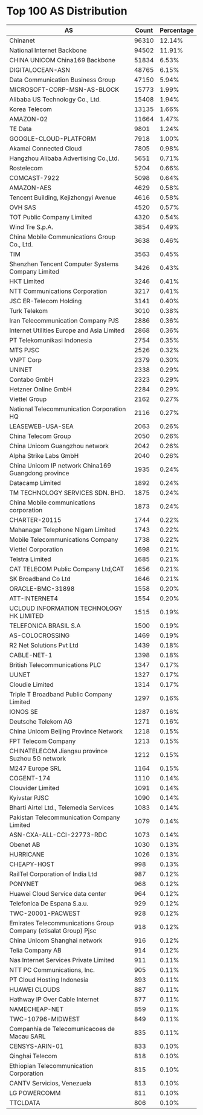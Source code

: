 # Top 100 AS Distribution
| AS | Count | Percentage |
|----|----|----|
| Chinanet | 96310 | 12.14% |
| National Internet Backbone | 94502 | 11.91% |
| CHINA UNICOM China169 Backbone | 51834 | 6.53% |
| DIGITALOCEAN-ASN | 48765 | 6.15% |
| Data Communication Business Group | 47150 | 5.94% |
| MICROSOFT-CORP-MSN-AS-BLOCK | 15773 | 1.99% |
| Alibaba US Technology Co., Ltd. | 15408 | 1.94% |
| Korea Telecom | 13135 | 1.66% |
| AMAZON-02 | 11664 | 1.47% |
| TE Data | 9801 | 1.24% |
| GOOGLE-CLOUD-PLATFORM | 7918 | 1.00% |
| Akamai Connected Cloud | 7805 | 0.98% |
| Hangzhou Alibaba Advertising Co.,Ltd. | 5651 | 0.71% |
| Rostelecom | 5204 | 0.66% |
| COMCAST-7922 | 5098 | 0.64% |
| AMAZON-AES | 4629 | 0.58% |
| Tencent Building, Kejizhongyi Avenue | 4616 | 0.58% |
| OVH SAS | 4520 | 0.57% |
| TOT Public Company Limited | 4320 | 0.54% |
| Wind Tre S.p.A. | 3854 | 0.49% |
| China Mobile Communications Group Co., Ltd. | 3638 | 0.46% |
| TIM | 3563 | 0.45% |
| Shenzhen Tencent Computer Systems Company Limited | 3426 | 0.43% |
| HKT Limited | 3246 | 0.41% |
| NTT Communications Corporation | 3217 | 0.41% |
| JSC ER-Telecom Holding | 3141 | 0.40% |
| Turk Telekom | 3010 | 0.38% |
| Iran Telecommunication Company PJS | 2886 | 0.36% |
| Internet Utilities Europe and Asia Limited | 2868 | 0.36% |
| PT Telekomunikasi Indonesia | 2754 | 0.35% |
| MTS PJSC | 2526 | 0.32% |
| VNPT Corp | 2379 | 0.30% |
| UNINET | 2338 | 0.29% |
| Contabo GmbH | 2323 | 0.29% |
| Hetzner Online GmbH | 2284 | 0.29% |
| Viettel Group | 2162 | 0.27% |
| National Telecommunication Corporation HQ | 2116 | 0.27% |
| LEASEWEB-USA-SEA | 2063 | 0.26% |
| China Telecom Group | 2050 | 0.26% |
| China Unicom Guangzhou network | 2042 | 0.26% |
| Alpha Strike Labs GmbH | 2040 | 0.26% |
| China Unicom IP network China169 Guangdong province | 1935 | 0.24% |
| Datacamp Limited | 1892 | 0.24% |
| TM TECHNOLOGY SERVICES SDN. BHD. | 1875 | 0.24% |
| China Mobile communications corporation | 1873 | 0.24% |
| CHARTER-20115 | 1744 | 0.22% |
| Mahanagar Telephone Nigam Limited | 1743 | 0.22% |
| Mobile Telecommunications Company | 1738 | 0.22% |
| Viettel Corporation | 1698 | 0.21% |
| Telstra Limited | 1685 | 0.21% |
| CAT TELECOM Public Company Ltd,CAT | 1656 | 0.21% |
| SK Broadband Co Ltd | 1646 | 0.21% |
| ORACLE-BMC-31898 | 1558 | 0.20% |
| ATT-INTERNET4 | 1554 | 0.20% |
| UCLOUD INFORMATION TECHNOLOGY HK LIMITED | 1515 | 0.19% |
| TELEFONICA BRASIL S.A | 1500 | 0.19% |
| AS-COLOCROSSING | 1469 | 0.19% |
| R2 Net Solutions Pvt Ltd | 1439 | 0.18% |
| CABLE-NET-1 | 1398 | 0.18% |
| British Telecommunications PLC | 1347 | 0.17% |
| UUNET | 1327 | 0.17% |
| Cloudie Limited | 1314 | 0.17% |
| Triple T Broadband Public Company Limited | 1297 | 0.16% |
| IONOS SE | 1287 | 0.16% |
| Deutsche Telekom AG | 1271 | 0.16% |
| China Unicom Beijing Province Network | 1218 | 0.15% |
| FPT Telecom Company | 1213 | 0.15% |
| CHINATELECOM Jiangsu province Suzhou 5G network | 1212 | 0.15% |
| M247 Europe SRL | 1164 | 0.15% |
| COGENT-174 | 1110 | 0.14% |
| Clouvider Limited | 1091 | 0.14% |
| Kyivstar PJSC | 1090 | 0.14% |
| Bharti Airtel Ltd., Telemedia Services | 1083 | 0.14% |
| Pakistan Telecommunication Company Limited | 1079 | 0.14% |
| ASN-CXA-ALL-CCI-22773-RDC | 1073 | 0.14% |
| Obenet AB | 1030 | 0.13% |
| HURRICANE | 1026 | 0.13% |
| CHEAPY-HOST | 998 | 0.13% |
| RailTel Corporation of India Ltd | 987 | 0.12% |
| PONYNET | 968 | 0.12% |
| Huawei Cloud Service data center | 964 | 0.12% |
| Telefonica De Espana S.a.u. | 929 | 0.12% |
| TWC-20001-PACWEST | 928 | 0.12% |
| Emirates Telecommunications Group Company (etisalat Group) Pjsc | 918 | 0.12% |
| China Unicom Shanghai network | 916 | 0.12% |
| Telia Company AB | 914 | 0.12% |
| Nas Internet Services Private Limited | 911 | 0.11% |
| NTT PC Communications, Inc. | 905 | 0.11% |
| PT Cloud Hosting Indonesia | 893 | 0.11% |
| HUAWEI CLOUDS | 887 | 0.11% |
| Hathway IP Over Cable Internet | 877 | 0.11% |
| NAMECHEAP-NET | 859 | 0.11% |
| TWC-10796-MIDWEST | 849 | 0.11% |
| Companhia de Telecomunicacoes de Macau SARL | 835 | 0.11% |
| CENSYS-ARIN-01 | 833 | 0.10% |
| Qinghai Telecom | 818 | 0.10% |
| Ethiopian Telecommunication Corporation | 815 | 0.10% |
| CANTV Servicios, Venezuela | 813 | 0.10% |
| LG POWERCOMM | 811 | 0.10% |
| TTCLDATA | 806 | 0.10% |
